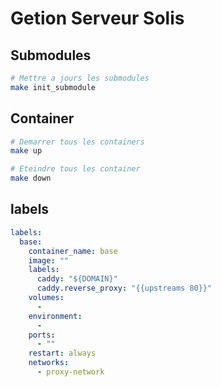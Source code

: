 
# Getion Serveur Solis


## Submodules
```bash
# Mettre a jours les submodules
make init_submodule
```

## Container
```bash
# Demarrer tous les containers
make up

# Eteindre tous les container
make down
```
## labels
```yml
labels:
  base:
    container_name: base
    image: ""
    labels:
      caddy: "${DOMAIN}"
      caddy.reverse_proxy: "{{upstreams 80}}"
    volumes:
      -
    environment:
      -
    ports:
      - ""
    restart: always
    networks:
      - proxy-network
```
